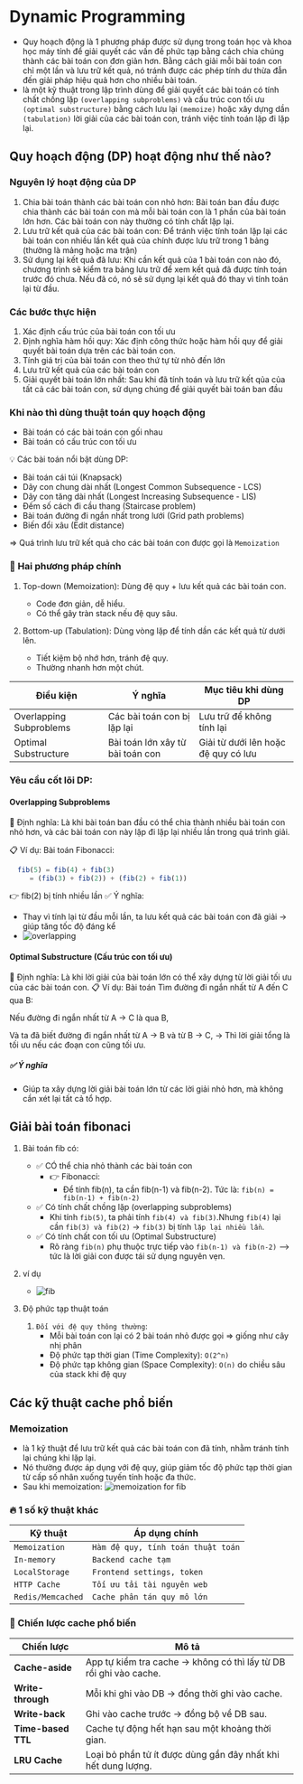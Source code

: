 # Dynamic Programming

- Quy hoạch động là 1 phương pháp được sử dụng trong toán học và khoa học máy tính để giải quyết các vấn đề phức tạp bằng cách chia chúng thành các bài toán con đơn giản hơn. Bằng cách giải mỗi bài toán con chỉ một lần và lưu trữ kết quả, nó tránh được các phép tính dư thừa đẫn đến giải pháp hiệu quả hơn cho nhiều bài toán.
- là một kỹ thuật trong lập trình dùng để giải quyết các bài toán có tính chất chồng lặp `(overlapping subproblems)` và cấu trúc con tối ưu `(optimal substructure)` bằng cách lưu lại `(memoize)` hoặc xây dựng dần `(tabulation)` lời giải của các bài toán con, tránh việc tính toán lặp đi lặp lại.

## Quy hoạch động (DP) hoạt động như thế nào?

### Nguyên lý hoạt động của DP

1. Chia bài toán thành các bài toán con nhỏ hơn: Bài toán ban đầu được chia thành các bài toán con mà mỗi bài toán con là 1 phần của bài toán lớn hơn. Các bài toán con này thường có tính chất lặp lại.
2. Lưu trữ kết quả của các bài toán con: Để tránh việc tính toán lặp lại các bài toán con nhiều lần kết quả của chính được lưu trữ trong 1 bảng (thường là mảng hoặc ma trận)
3. Sử dụng lại kết quả đã lưu: Khi cần kết quả của 1 bài toán con nào đó, chương trình sẽ kiểm tra bảng lưu trữ để xem kết quả đã được tính toán trước đó chưa. Nếu đã có, nó sẽ sử dụng lại kết quả đó thay vì tính toán lại từ đầu.

### Các bước thực hiện

1. Xác định cấu trúc của bài toán con tối ưu
2. Định nghĩa hàm hồi quy: Xác định công thức hoặc hàm hồi quy để giải quyết bài toán dựa trên các bài toán con.
3. Tính giá trị của bài toán con theo thứ tự từ nhỏ đến lớn
4. Lưu trữ kết quả của các bài toán con
5. Giải quyết bài toán lớn nhất: Sau khi đã tính toán và lưu trữ kết qủa của tất cả các bài toán con, sử dụng chúng để giải quyết bài toán ban đầu

### Khi nào thì dùng thuật toán quy hoạch động

- Bài toán có các bài toán con gối nhau
- Bài toán có cấu trúc con tối ưu

💡 Các bài toán nổi bật dùng DP:

- Bài toán cái túi (Knapsack)
- Dãy con chung dài nhất (Longest Common Subsequence - LCS)
- Dãy con tăng dài nhất (Longest Increasing Subsequence - LIS)
- Đếm số cách đi cầu thang (Staircase problem)
- Bài toán đường đi ngắn nhất trong lưới (Grid path problems)
- Biến đổi xâu (Edit distance)

=> Quá trình lưu trữ kết quả cho các bài toán con được gọi là `Memoization`

### 🧰 Hai phương pháp chính

1. Top-down (Memoization): Dùng đệ quy + lưu kết quả các bài toán con.
   - Code đơn giản, dễ hiểu.
   - Có thể gây tràn stack nếu đệ quy sâu.

2. Bottom-up (Tabulation): Dùng vòng lặp để tính dần các kết quả từ dưới lên.
   - Tiết kiệm bộ nhớ hơn, tránh đệ quy.
   - Thường nhanh hơn một chút.

| Điều kiện               | Ý nghĩa                          | Mục tiêu khi dùng DP                |
|-------------------------|----------------------------------|-------------------------------------|
| Overlapping Subproblems | Các bài toán con bị lặp lại      | Lưu trữ để không tính lại           |
| Optimal Substructure    | Bài toán lớn xây từ bài toán con | Giải từ dưới lên hoặc đệ quy có lưu |

### Yêu cầu cốt lõi DP:

#### Overlapping Subproblems

📌 Định nghĩa:
Là khi bài toán ban đầu có thể chia thành nhiều bài toán con nhỏ hơn, và các bài toán con này lặp đi lặp lại nhiều lần trong quá trình giải.

📋 Ví dụ:
Bài toán Fibonacci:

  ```javascript
    fib(5) = fib(4) + fib(3)
       = (fib(3) + fib(2)) + (fib(2) + fib(1))
  ```

👉 fib(2) bị tính nhiều lần
✅ Ý nghĩa:

- Thay vì tính lại từ đầu mỗi lần, ta lưu kết quả các bài toán con đã giải -> giúp tăng tốc độ đáng kể
- ![overlapping](image.png)

#### Optimal Substructure (Cấu trúc con tối ưu)

📌 Định nghĩa:
Là khi lời giải của bài toán lớn có thể xây dựng từ lời giải tối ưu của các bài toán con.
📋 Ví dụ:
Bài toán Tìm đường đi ngắn nhất từ A đến C qua B:

Nếu đường đi ngắn nhất từ A → C là qua B,

Và ta đã biết đường đi ngắn nhất từ A → B và từ B → C,
→ Thì lời giải tổng là tối ưu nếu các đoạn con cũng tối ưu.

##### ✅ Ý nghĩa

- Giúp ta xây dựng lời giải bài toán lớn từ các lời giải nhỏ hơn, mà không cần xét lại tất cả tổ hợp.

## Giải bài toán fibonaci

1. Bài toán fib có:
   - ✅ CÓ thể chia nhỏ thành các bài toán con
     - 👉 Fibonacci:
       - Để tính fib(n), ta cần fib(n-1) và fib(n-2). Tức là: `fib(n) = fib(n-1) + fib(n-2)`
   - ✅ Có tính chất chồng lặp (overlapping subproblems)
     - Khi tính `fib(5)`, ta phải tính `fib(4) và fib(3)`.Nhưng `fib(4)` lại cần `fib(3) và fib(2)` → `fib(3)` bị tính `lặp lại nhiều lần`.
   - ✅ Có tính chất con tối ưu (Optimal Substructure)
     - Rõ ràng `fib(n)` phụ thuộc trực tiếp vào `fib(n-1) và fib(n-2)` –> tức là lời giải con được tái sử dụng nguyên vẹn.
2. ví dụ
   - ![fib](image-1.png)

3. Độ phức tạp thuật toán
   1. `Đối với đệ quy thông thường`:
      - Mỗi bài toán con lại có 2 bài toán nhỏ được gọi => giống như cây nhị phân
      - Độ phức tạp thời gian (Time Complexity): `O(2^n)`
      - Độ phức tạp không gian (Space Complexity): `O(n)` do chiều sâu của stack khi đệ quy

## Các kỹ thuật cache phổ biến

### Memoization

- là 1 kỹ thuật để lưu trữ kết quả các bài toán con đã tính, nhằm tránh tính lại chúng khi lặp lại.
- Nó thường được áp dụng với đệ quy, giúp giảm tốc độ phức tạp thời gian từ cấp số nhân xuống tuyến tính hoặc đa thức.
- Sau khi memoization: ![memoization for fib](image-2.png)

### 🔥 1 số kỹ thuật khác

| Kỹ thuật          | Áp dụng chính                      |
|-------------------|------------------------------------|
| `Memoization`     | `Hàm đệ quy, tính toán thuật toán` |
| `In-memory`       | `Backend cache tạm`                |
| `LocalStorage`    | `Frontend settings, token`         |
| `HTTP Cache`      | `Tối ưu tải tài nguyên web`        |
| `Redis/Memcached` | `Cache phân tán quy mô lớn`        |

### 📌 Chiến lược cache phổ biến

| Chiến lược         | Mô tả                                                             |
|--------------------|-------------------------------------------------------------------|
| **Cache-aside**    | App tự kiểm tra cache → không có thì lấy từ DB rồi ghi vào cache. |
| **Write-through**  | Mỗi khi ghi vào DB → đồng thời ghi vào cache.                     |
| **Write-back**     | Ghi vào cache trước → đồng bộ về DB sau.                          |
| **Time-based TTL** | Cache tự động hết hạn sau một khoảng thời gian.                   |
| **LRU Cache**      | Loại bỏ phần tử ít được dùng gần đây nhất khi hết dung lượng.     |
